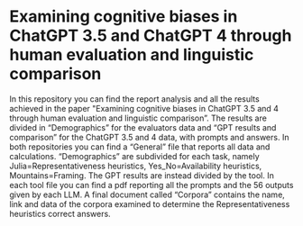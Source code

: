 # Examining cognitive biases in ChatGPT 3.5 and ChatGPT 4 through human evaluation and linguistic comparison

In this repository you can find the report analysis and all the results achieved in the paper "Examining cognitive biases in ChatGPT 3.5 and  4 through human evaluation and linguistic comparison”. The results are divided in “Demographics” for the evaluators data and “GPT results and comparison” for the ChatGPT 3.5 and 4 data, with prompts and answers. In both repositories you can find a “General” file that reports all data and calculations. “Demographics” are subdivided for each task, namely Julia=Representativeness heuristics, Yes_No=Availability heuristics, Mountains=Framing. The GPT results are instead divided by the tool. In each tool file you can find a pdf reporting all the prompts and the 56 outputs given by each LLM. 
A final document called “Corpora” contains the name, link and data of the corpora examined to determine the Representativeness heuristics correct answers.
